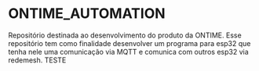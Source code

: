 # ONTIME_AUTOMATION
Repositório destinada ao desenvolvimento do produto da ONTIME.
Esse repositório tem como finalidade desenvolver um programa para esp32 que tenha nele uma comunicação via MQTT e comunica com outros esp32 via redemesh.
TESTE
